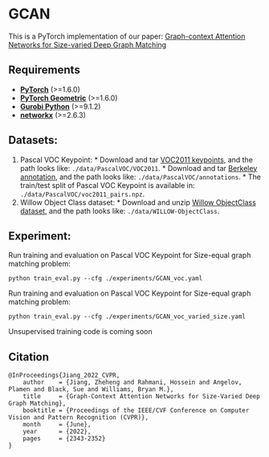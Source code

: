 # GCAN
This is a PyTorch implementation of our paper: [Graph-context Attention Networks for Size-varied Deep Graph Matching ](https://openaccess.thecvf.com/content/CVPR2022/papers/Jiang_Graph-Context_Attention_Networks_for_Size-Varied_Deep_Graph_Matching_CVPR_2022_paper.pdf) 
## Requirements

* **[PyTorch](https://pytorch.org/get-started/locally/)** (>=1.6.0)
* **[PyTorch Geometric](https://github.com/rusty1s/pytorch_geometric)** (>=1.6.0)
* **[Gurobi Python](https://www.gurobi.com/documentation/9.5/quickstart_linux/cs_using_pip_to_install_gr.html)** (>=9.1.2)
* **[networkx](https://pypi.org/project/networkx/)** (>=2.6.3)

## Datasets:
   1. Pascal VOC Keypoint:
     * Download and tar [VOC2011 keypoints](http://host.robots.ox.ac.uk/pascal/VOC/voc2011/index.html), and the path looks like: ``./data/PascalVOC/VOC2011``.
     * Download and tar [Berkeley annotation](https://www2.eecs.berkeley.edu/Research/Projects/CS/vision/shape/poselets/voc2011_keypoints_Feb2012.tgz), and the path looks like: ``./data/PascalVOC/annotations``.
     * The train/test split of Pascal VOC Keypoint is available in: ``./data/PascalVOC/voc2011_pairs.npz``.
   2. Willow Object Class dataset:
     * Download and unzip [Willow ObjectClass dataset](http://www.di.ens.fr/willow/research/graphlearning/WILLOW-ObjectClass_dataset.zip), and the path looks like: ``./data/WILLOW-ObjectClass``.

## Experiment:
Run training and evaluation on Pascal VOC Keypoint for Size-equal graph matching problem:

``python train_eval.py --cfg ./experiments/GCAN_voc.yaml``

Run training and evaluation on Pascal VOC Keypoint for Size-equal graph matching problem:

``python train_eval.py --cfg ./experiments/GCAN_voc_varied_size.yaml``

Unsupervised training code is coming soon


## Citation
```text
@InProceedings{Jiang_2022_CVPR,
    author    = {Jiang, Zheheng and Rahmani, Hossein and Angelov, Plamen and Black, Sue and Williams, Bryan M.},
    title     = {Graph-Context Attention Networks for Size-Varied Deep Graph Matching},
    booktitle = {Proceedings of the IEEE/CVF Conference on Computer Vision and Pattern Recognition (CVPR)},
    month     = {June},
    year      = {2022},
    pages     = {2343-2352}
}
